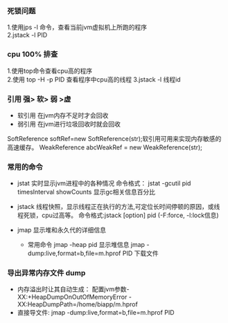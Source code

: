 ### 死锁问题
1.使用jps -l 命令，查看当前jvm虚拟机上所跑的程序  
2.jstack -l PID  

### cpu 100% 排查
1.使用top命令查看cpu高的程序  
2.使用 top -H -p PID 查看程序中cpu高的线程
3.jstack -l 线程id

### 引用  强> 软> 弱  >虚
- 软引用
   在jvm内存不足时才会回收
- 弱引用
   在jvm进行垃圾回收时就会回收
   
SoftReference<String> softRef=new SoftReference<String>(str);软引用可用来实现内存敏感的高速缓存。 
WeakReference<String> abcWeakRef = new WeakReference<String>(str);

### 常用的命令
- jstat 实时显示jvm进程中的各种情况
     命令格式：
        jstat -gcutil pid timesInterval showCounts 显示gc相关信息百分比
        
- jstack 线程快照，显示线程正在执行的方法,可定位长时间停顿的原因，或线程死锁，cpu过高等。
     命令格式:jstack [option] pid (-F:force, -l:lock信息)
     
- jmap 显示堆和永久代的详细信息
     - 常用命令
       jmap -heap pid  显示堆信息
       jmap -dump:live,format=b,file=m.hprof PID    下载文件
       
### 导出异常内存文件 dump
- 内存溢出时让其自动生成： 配置jvm参数-XX:+HeapDumpOnOutOfMemoryError -XX:HeapDumpPath=/home/biapp/m.hprof
- 直接导文件: jmap -dump:live,format=b,file=m.hprof PID
